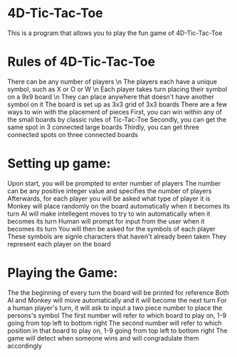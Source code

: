 4D-Tic-Tac-Toe
==============

This is a program that allows you to play the fun game of 4D-Tic-Tac-Toe

Rules of 4D-Tic-Tac-Toe
=======================

There can be any number of players \n
The players each have a unique symbol, such as X or O or W \n
Each player takes turn placing their symbol on a 9x9 board \n
They can place anywhere that doesn't have another symbol on it
The board is set up as 3x3 grid of 3x3 boards
There are a few ways to win with the placement of pieces
First, you can win within any of the small boards by classic rules of Tic-Tac-Toe
Secondly, you can get the same spot in 3 connected large boards
Thirdly, you can get three connected spots on three connected boards

Setting up game:
================

Upon start, you will be prompted to enter number of players 
  The number can be any positive integer value and specifies the number of players
Afterwards, for each player you will be asked what type of player it is
  Monkey will place randomly on the board automatically when it becomes its turn
  AI will make intellegent moves to try to win automatically when it becomes its turn
  Human will prompt for input from the user when it becomes its turn
You will then be asked for the symbols of each player
  These symbols are signle characters that haven't already been taken
  They represent each player on the board

Playing the Game:
=================

The the beginning of every turn the board will be printed for reference
Both AI and Monkey will move automatically and it will become the next turn
For a human player's turn, it will ask to input a two piece number to place the persons's symbol
  The first number will refer to which board to play on, 1-9 going from top left to bottom right
  The second number will refer to which position in that board to play on, 1-9 going from top left to bottom right
The game will detect when someone wins and will congradulate them accordingly
